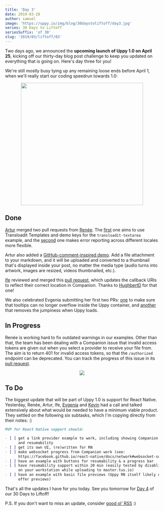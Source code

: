 ```yaml
---
title: 'Day 3'
date: 2019-03-28
author: samuel
image: 'https://uppy.io/img/blog/30daystoliftoff/day3.jpg'
series: 30 Days to Liftoff
seriesSuffix: 'of 30'
slug: '2019/03/liftoff/03'
---
```


Two days ago, we announced the **upcoming launch of Uppy 1.0 on April 25**,
kicking off our thirty-day blog post challenge to keep you updated on everything
that is going on. Here's day three for you!

<!--truncate-->

We're still mostly busy tying up any remaining loose ends before April 1, when
we'll really start our coding speedrun towards 1.0:

<center><img width="400" src="/img/blog/30daystoliftoff/day3.jpg" /><br /></center>

## Done

[Artur](https://github.com/arturi) merged two pull requests from
[Renée](https://github.com/goto-bus-stop). The
[first](https://github.com/transloadit/uppy/pull/1375) one aims to use
Transloadit Templates and demo keys for the `transloadit-textarea` example, and
the [second](https://github.com/transloadit/uppy/pull/1374) one makes error
reporting across different locales more flexible.

Artur also added a [GitHub-comment-inspired demo](/examples/markdown-snippets/).
Add a file attachment to your markdown, and it will be uploaded and converted to
a thumbnail that's displayed inside your post, no matter the media type (audio
turns into artwork, images are resized, videos thumbnailed, etc.).

[Ife](https://github.com/ifedapoolarewaju) reviewed and merged this
[pull request](https://github.com/transloadit/uppy/pull/1366), which updates the
callback URIs to reflect their correct location in Companion. Thanks to
[HughbertD](https://github.com/HughbertD) for that one!

We also celebrated Evgenia submitting her first two PRs:
[one](https://github.com/transloadit/uppy/pull/1382) to make sure that tooltips
can no longer overflow inside the Uppy container, and
[another](https://github.com/transloadit/uppy/pull/1383) that removes the
jumpiness when Uppy loads.

## In Progress

Renée is working hard to fix outdated warnings in our examples. Other than that,
the team has been dealing with a Companion issue that invalid access tokens are
given out when you select a provider to receive your file from. The aim is to
return 401 for invalid access tokens, so that the `/authorized` endpoint can be
deprecated. You can track the progress of this issue in its
[pull request](https://github.com/transloadit/uppy/pull/1298).

<center><img src="/img/blog/30daystoliftoff/2019-03-27-board02.png" /></center>

## To Do

The biggest update that will be part of Uppy 1.0 is support for React Native.
Yesterday, Renée, Artur, Ife, [Evgenia](https://github.com/lakesare) and
[Kevin](https://github.com/kvz) had a call and talked extensively about what
would be needed to have a minimum viable product. They settled on the following
six subtasks, which I'm copying directly from their notes: :)

```markdown
MVP for React Native support should:

- [ ] get a link provider example to work, including showing Companion progress
      and resumability
- [ ] get its own UI, (re)written for RN
- [ ] make websocket progress from Companion work (see:
      https://facebook.github.io/react-native/docs/network#websocket-support)
- [ ] have an example with buttons for resumability & a progress bar
- [ ] have resumability support within 20 min (easily tested by disabling WiFi
      on your workstation while uploading to master.tus.io)
- [ ] have an example with basic file previews (Uppy RN itself likely does not
      offer previews)
```

That's all the updates I have for you today. See you tomorrow for
[Day 4](/blog/2019/03/liftoff-04/) of our 30 Days to Liftoff!

P.S. If you don't want to miss an update, consider
[good ol' RSS](https://uppy.io/atom.xml) :)
